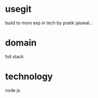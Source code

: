# usegit
build to more exp in tech by pratik jaiswal...

# domain
full stack
# technology
node js.

